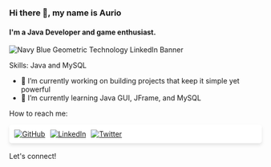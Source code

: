 ### **Hi there 👋, my name is Aurio**
#### I'm a Java Developer and game enthusiast.

![Navy Blue Geometric Technology LinkedIn Banner](https://github.com/auriorajaa/auriorajaa/assets/108510729/cda17c4d-152b-4b6f-ba1a-318fff8508c4)

Skills: Java and MySQL

- 🔭 I’m currently working on building projects that keep it simple yet powerful
- 🌱 I’m currently learning Java GUI, JFrame, and MySQL

How to reach me:
<div style="display: flex; gap: 10px; margin-top: 10px; box-shadow: 0 4px 6px rgba(0, 0, 0, 0.1); background-color: #fff; padding: 10px; border-radius: 5px;">
  <a href="https://github.com/auriorajaa">
    <img src="https://img.shields.io/badge/GitHub-24292e?style=for-the-badge&logo=github&logoColor=white" alt="GitHub">
  </a>
  <a href="https://www.linkedin.com/in/auriorajaa/">
    <img src="https://img.shields.io/badge/LinkedIn-0077B5?style=for-the-badge&logo=linkedin&logoColor=white" alt="LinkedIn">
  </a>
  <a href="https://twitter.com/hendrianoko">
    <img src="https://img.shields.io/badge/Twitter-1DA1F2?style=for-the-badge&logo=twitter&logoColor=white" alt="Twitter">
  </a>
</div>

</br>
Let's connect!
